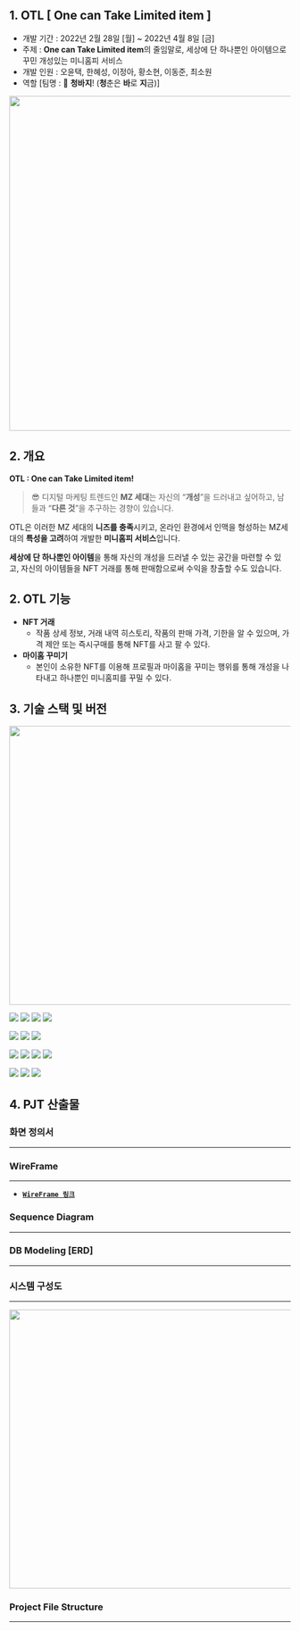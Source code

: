 ## 1. OTL [ One can Take Limited item ]

- 개발 기간 : 2022년 2월 28일 [월] ~ 2022년 4월 8일 [금]
- 주제 : **One can Take Limited item**의 줄임말로, 세상에 단 하나뿐인 아이템으로 꾸민 개성있는 미니홈피 서비스
- 개발 인원 : 오윤택, 한혜성, 이정아, 황소현, 이동준, 최소원
- 역할 [팀명 : 👖 **청바지**! (**청**춘은 **바**로 **지**금)]

<img src="/uploads/2857bc646d63a11a1a7642de62763e43/image.png" width="900" height="600"/>

## 2. 개요

**OTL : One can Take Limited item!**

> 😎 디지털 마케팅 트렌드인 **MZ 세대**는 자신의 “**개성**”을 드러내고 싶어하고, 남들과 “**다른 것**”을 추구하는 경향이 있습니다.

OTL은 이러한 MZ 세대의 **니즈를 충족**시키고, 온라인 환경에서 인맥을 형성하는 MZ세대의 **특성을 고려**하여 개발한 **미니홈피 서비스**입니다.

**세상에 단 하나뿐인 아이템**을 통해 자신의 개성을 드러낼 수 있는 공간을 마련할 수 있고, 자신의 아이템들을 NFT 거래를 통해 판매함으로써 수익을 창출할 수도 있습니다.
> 

## 2. OTL 기능

- **NFT 거래**
    - 작품 상세 정보, 거래 내역 히스토리, 작품의 판매 가격, 기한을 알 수 있으며, 가격 제안 또는 즉시구매를 통해 NFT를 사고 팔 수 있다.
- **마이홈 꾸미기**
    - 본인이 소유한 NFT를 이용해 프로필과 마이홈을 꾸미는 행위를 통해 개성을 나타내고 하나뿐인 미니홈피를 꾸밀 수 있다.

## 3. 기술 스택 및 버전
<img src="/uploads/1d8180dc6af760fed7b1497dd0cc32ba/image.png" width="1000" height="500"/>


<img src="https://img.shields.io/badge/REACT-17.0.0-76B900?style=for-the-badge&logo=react&logoColor=white"/> <img src="https://img.shields.io/badge/REDUX-4.1.2-76B900?style=for-the-badge&logo=redux&logoColor=white"/> <img src="https://img.shields.io/badge/MATERIAL UI-5.2.8-76B900?style=for-the-badge&logo=mui&logoColor=white"/> <img src="https://img.shields.io/badge/Web3-1.6.1-76B900?style=for-the-badge&logo=web3&logoColor=white"/> 

<img src="https://img.shields.io/badge/NODE.JS-16.13.2-93b023?&style=for-the-badge&logo=node.js&logoColor=white"/> <img src="https://img.shields.io/badge/SWAGGER-6.1.0-93b023?&style=for-the-badge&logo=swagger&logoColor=white"/> <img src="https://img.shields.io/badge/EXPRESS.JS-4.17.1-93b023?&style=for-the-badge&logo=express&logoColor=white"/>

<img src="https://img.shields.io/badge/BESU-21.10.2-93b023?&style=for-the-badge&logo=besu&logoColor=white"/> <img src="https://img.shields.io/badge/SOLIDITY-0.8.10-93b023?&style=for-the-badge&logo=solidity&logoColor=white"/> <img src="https://img.shields.io/badge/TRUFFLE-5.4.24-93b023?&style=for-the-badge&logo=truffle&logoColor=white"/> <img src="https://img.shields.io/badge/GANACHE-6.12.2-93b023?&style=for-the-badge&logo=ganache&logoColor=white"/>

<img src="https://img.shields.io/badge/MYSQL-8.0.0-93b023?&style=for-the-badge&logo=mysql&logoColor=white"/> <img src="https://img.shields.io/badge/docker-20.10.12-93b023?&style=for-the-badge&logo=docker&logoColor=white"/> <img src="https://img.shields.io/badge/jenkins-2.319.2-93b023?&style=for-the-badge&logo=jenkins&logoColor=white"/> 

## 4. PJT 산출물
### 화면 정의서

---







### WireFrame

---
- [**`WireFrame 링크`**](https://www.figma.com/file/RGjZpCgeXMgufK09UbDWUh/OTL?node-id=0%3A1)






### Sequence Diagram

---





### DB Modeling [ERD]

---






### 시스템 구성도

---
<img src="/uploads/9011fa1d0dd7b66a5288f2c8655e99e9/image.png" width="1000" height="500"/>





### Project File Structure

---






